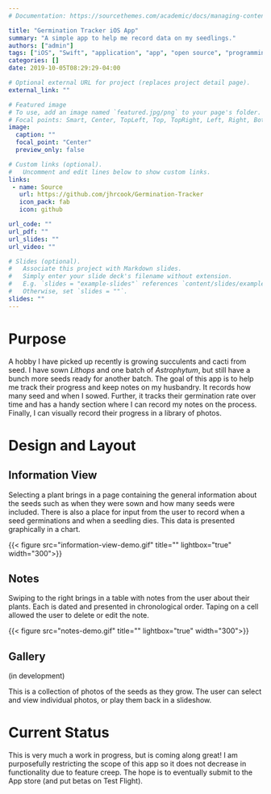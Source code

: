 ```yaml
---
# Documentation: https://sourcethemes.com/academic/docs/managing-content/

title: "Germination Tracker iOS App"
summary: "A simple app to help me record data on my seedlings."
authors: ["admin"]
tags: ["iOS", "Swift", "application", "app", "open source", "programming"]
categories: []
date: 2019-10-05T08:29:29-04:00

# Optional external URL for project (replaces project detail page).
external_link: ""

# Featured image
# To use, add an image named `featured.jpg/png` to your page's folder.
# Focal points: Smart, Center, TopLeft, Top, TopRight, Left, Right, BottomLeft, Bottom, BottomRight.
image:
  caption: ""
  focal_point: "Center"
  preview_only: false

# Custom links (optional).
#   Uncomment and edit lines below to show custom links.
links:
 - name: Source
   url: https://github.com/jhrcook/Germination-Tracker
   icon_pack: fab
   icon: github

url_code: ""
url_pdf: ""
url_slides: ""
url_video: ""

# Slides (optional).
#   Associate this project with Markdown slides.
#   Simply enter your slide deck's filename without extension.
#   E.g. `slides = "example-slides"` references `content/slides/example-slides.md`.
#   Otherwise, set `slides = ""`.
slides: ""
---
```


# Purpose

A hobby I have picked up recently is growing succulents and cacti from seed.
I have sown *Lithops* and one batch of *Astrophytum*, but still have a bunch more seeds ready for another batch.
The goal of this app is to help me track their progress and keep notes on my husbandry.
It records how many seed and when I sowed.
Further, it tracks their germination rate over time and has a handy section where I can record my notes on the process.
Finally, I can visually record their progress in a library of photos.



# Design and Layout

## Information View

Selecting a plant brings in a page containing the general information about the seeds such as when they were sown and how many seeds were included.
There is also a place for input from the user to record when a seed germinations and when a seedling dies.
This data is presented graphically in a chart.

{{< figure src="information-view-demo.gif" title="" lightbox="true" width="300">}}


## Notes

Swiping to the right brings in a table with notes from the user about their plants.
Each is dated and presented in chronological order.
Taping on a cell allowed the user to delete or edit the note.

{{< figure src="notes-demo.gif" title="" lightbox="true" width="300">}}


## Gallery

(in development)

This is a collection of photos of the seeds as they grow.
The user can select and view individual photos, or play them back in a slideshow.



# Current Status

This is very much a work in progress, but is coming along great!
I am purposefully restricting the scope of this app so it does not decrease in functionality due to feature creep.
The hope is to eventually submit to the App store (and put betas on Test Flight).